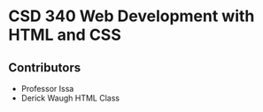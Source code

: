 # CSD 340 Web Development with HTML and CSS
## Contributors
* Professor Issa
* Derick Waugh
HTML Class
